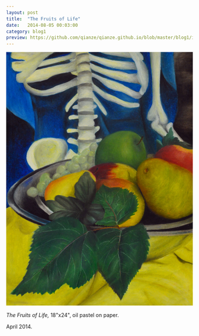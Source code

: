 ```yaml
---
layout: post
title:  "The Fruits of Life"
date:   2014-08-05 00:03:00
category: blog1
preview: https://github.com/qianze/qianze.github.io/blob/master/blog1/images/The%20Fruits%20of%20Life.jpg?raw=true
---
```


![Picture 1](https://github.com/qianze/qianze.github.io/blob/master/blog1/images/The%20Fruits%20of%20Life.jpg?raw=true)

<i>The Fruits of Life,</i> 18"x24", oil pastel on paper.

April 2014.
